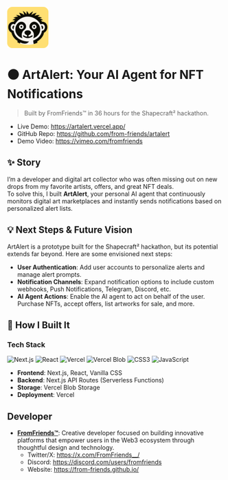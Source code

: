 ![artalert-logo](public/artalert-logo.png)

# ⚫ ArtAlert: Your AI Agent for NFT Notifications
> Built by FromFriends™ in 36 hours for the Shapecraft² hackathon.

- Live Demo: https://artalert.vercel.app/
- GitHub Repo: https://github.com/from-friends/artalert
- Demo Video: https://vimeo.com/fromfriends


## ✨ Story

I’m a developer and digital art collector who was often missing out on new drops from my favorite artists, offers, and great NFT deals.  
To solve this, I built **ArtAlert**, your personal AI agent that continuously monitors digital art marketplaces and instantly sends notifications based on personalized alert lists.


## 💡 Next Steps & Future Vision

ArtAlert is a prototype built for the Shapecraft² hackathon, but its potential extends far beyond. Here are some envisioned next steps:

- **User Authentication**: Add user accounts to personalize alerts and manage alert prompts.
- **Notification Channels**: Expand notification options to include custom webhooks, Push Notifications, Telegram, Discord, etc.
- **AI Agent Actions**: Enable the AI agent to act on behalf of the user. Purchase NFTs, accept offers, list artworks for sale, and more.
  
## 🚀 How I Built It

### Tech Stack

![Next.js](https://img.shields.io/badge/Next.js-14-black?style=for-the-badge&logo=next.js)
![React](https://img.shields.io/badge/React-18-blue?style=for-the-badge&logo=react)
![Vercel](https://img.shields.io/badge/Deployed%20on-Vercel-black?style=for-the-badge&logo=vercel)
![Vercel Blob](https://img.shields.io/badge/Vercel%20Blob-000000?style=for-the-badge&logo=vercel)
![CSS3](https://img.shields.io/badge/CSS3-1572B6?style=for-the-badge&logo=css3&logoColor=white)
![JavaScript](https://img.shields.io/badge/JavaScript-F7DF1E?style=for-the-badge&logo=javascript&logoColor=black)

- **Frontend**: Next.js, React, Vanilla CSS
- **Backend**: Next.js API Routes (Serverless Functions)
- **Storage**: Vercel Blob Storage
- **Deployment**: Vercel

## Developer

- **[FromFriends™](https://from-friends.github.io/)**: Creative developer focused on building innovative platforms that empower users in the Web3 ecosystem through thoughtful design and technology.
  - Twitter/X: https://x.com/FromFriends__/
  - Discord: https://discord.com/users/fromfriends
  - Website: https://from-friends.github.io/
